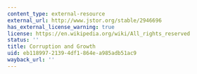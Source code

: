 ```yaml
---
content_type: external-resource
external_url: http://www.jstor.org/stable/2946696
has_external_license_warning: true
license: https://en.wikipedia.org/wiki/All_rights_reserved
status: ''
title: Corruption and Growth
uid: eb118997-2139-4df1-864e-a985adb51ac9
wayback_url: ''
---
```

